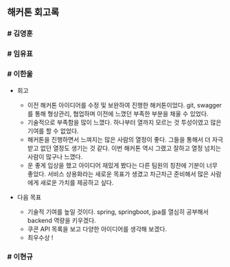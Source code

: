 ## 해커톤 회고록

### \# 김영훈

### \# 임유표

### \# 이한울
- 회고
  - 이전 해커톤 아이디어를 수정 및 보완하여 진행한 해커톤이었다. git, swagger를 통해 형상관리, 협업하며 이전에 느꼈던 부족한 부분을 채울 수 있었다.
  - 기술적으로 부족함을 많이 느꼈다. 하나부터 열까지 모르는 것 투성이였고 많은 기여를 할 수 없었다.
  - 해커톤을 진행하면서 느껴지는 많은 사람의 열정이 좋다. 그들을 통해서 더 자극받고 없던 열정도 생기는 것 같다.
  이번 해커톤 역시 그랬고 잘하고 열정 넘치는 사람이 많구나 느꼈다.
  - 운 좋게 입상을 했고 아이디어 재밌게 봤다는 다른 팀원의 칭찬에 기분이 너무 좋았다. 
  서비스 상용화라는 새로운 목표가 생겼고 차근차근 준비해서 많은 사람에게 새로운 가치를 제공하고 싶다.
  
- 다음 목표
  - 기술적 기여를 높일 것이다. spring, springboot, jpa를 열심히 공부해서 backend 역량을 키우겠다. 
  - 쿠콘 API 목록을 보고 다양한 아이디어를 생각해 보겠다.
  - 최우수상 !
  
### \# 이현규
